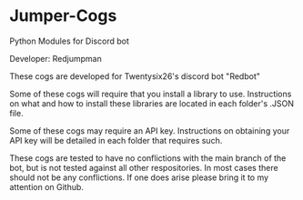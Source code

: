 # Jumper-Cogs
Python Modules for Discord bot

Developer: Redjumpman

These cogs are developed for Twentysix26's discord bot "Redbot"

Some of these cogs will require that you install a library to use.
Instructions on what and how to install these libraries are located in
each folder's .JSON file.

Some of these cogs may require an API key. Instructions on obtaining
your API key will be detailed in each folder that requires such.

These cogs are tested to have no conflictions with the main branch
of the bot, but is not tested against all other respositories. In
most cases there should not be any conflictions. If one does arise
please bring it to my attention on Github.
